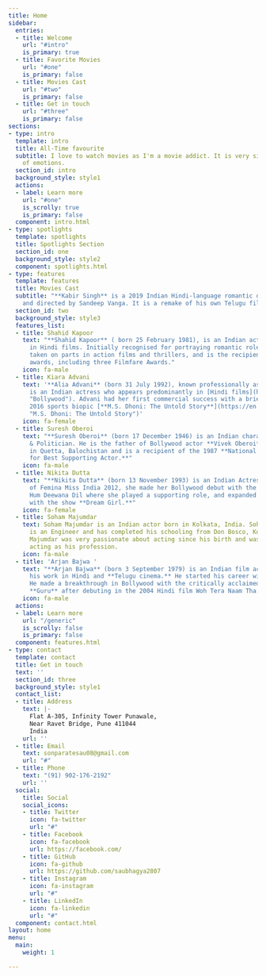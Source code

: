 ```yaml
---
title: Home
sidebar:
  entries:
  - title: Welcome
    url: "#intro"
    is_primary: true
  - title: Favorite Movies
    url: "#one"
    is_primary: false
  - title: Movies Cast
    url: "#two"
    is_primary: false
  - title: Get in touch
    url: "#three"
    is_primary: false
sections:
- type: intro
  template: intro
  title: All-Time favourite
  subtitle: I love to watch movies as I'm a movie addict. It is very simple and full
    of emotions.
  section_id: intro
  background_style: style1
  actions:
  - label: Learn more
    url: "#one"
    is_scrolly: true
    is_primary: false
  component: intro.html
- type: spotlights
  template: spotlights
  title: Spotlights Section
  section_id: one
  background_style: style2
  component: spotlights.html
- type: features
  template: features
  title: Movies Cast
  subtitle: "**Kabir Singh** is a 2019 Indian Hindi-language romantic drama film written
    and directed by Sandeep Vanga. It is a remake of his own Telugu film Arjun Reddy"
  section_id: two
  background_style: style3
  features_list:
  - title: Shahid Kapoor
    text: "**Shahid Kapoor** ( born 25 February 1981), is an Indian actor who appears
      in Hindi films. Initially recognised for portraying romantic roles, he has since
      taken on parts in action films and thrillers, and is the recipient of several
      awards, including three Filmfare Awards."
    icon: fa-male
  - title: Kiara Advani
    text: '**Alia Advani** (born 31 July 1992), known professionally as **Kiara Advani**,
      is an Indian actress who appears predominantly in [Hindi films](https://en.wikipedia.org/wiki/Bollywood
      "Bollywood"). Advani had her first commercial success with a brief role in the
      2016 sports biopic [**M.S. Dhoni: The Untold Story**](https://en.wikipedia.org/wiki/M.S._Dhoni:_The_Untold_Story
      "M.S. Dhoni: The Untold Story")'
    icon: fa-female
  - title: Suresh Oberoi
    text: "**Suresh Oberoi** (born 17 December 1946) is an Indian character actor
      & Politician. He is the father of Bollywood actor **Vivek Oberoi**. He was born
      in Quetta, Balochistan and is a recipient of the 1987 **National Film Award
      for Best Supporting Actor.**"
    icon: fa-male
  - title: Nikita Dutta
    text: "**Nikita Dutta** (born 13 November 1993) is an Indian Actress. A finalist
      of Femina Miss India 2012, she made her Bollywood debut with the film Lekar
      Hum Deewana Dil where she played a supporting role, and expanded to television
      with the show **Dream Girl.**"
    icon: fa-female
  - title: Soham Majumdar
    text: Soham Majumdar is an Indian actor born in Kolkata, India. Soham Majumdar
      is an Engineer and has completed his schooling from Don Bosco, Kolkata.Soham
      Majumdar was very passionate about acting since his birth and was firm to choose
      acting as his profession.
    icon: fa-male
  - title: 'Arjan Bajwa '
    text: "**Arjan Bajwa** (born 3 September 1979) is an Indian film actor known for
      his work in Hindi and **Telugu cinema.** He started his career with Telugu films.
      He made a breakthrough in Bollywood with the critically acclaimed 2007 film
      **Guru** after debuting in the 2004 Hindi film Woh Tera Naam Tha."
    icon: fa-male
  actions:
  - label: Learn more
    url: "/generic"
    is_scrolly: false
    is_primary: false
  component: features.html
- type: contact
  template: contact
  title: Get in touch
  text: ''
  section_id: three
  background_style: style1
  contact_list:
  - title: Address
    text: |-
      Flat A-305, Infinity Tower Punawale,
      Near Ravet Bridge, Pune 411044
      India
    url: ''
  - title: Email
    text: sonparatesau08@gmail.com
    url: "#"
  - title: Phone
    text: "(91) 902-176-2192"
    url: ''
  social:
    title: Social
    social_icons:
    - title: Twitter
      icon: fa-twitter
      url: "#"
    - title: Facebook
      icon: fa-facebook
      url: https://facebook.com/
    - title: GitHub
      icon: fa-github
      url: https://github.com/saubhagya2807
    - title: Instagram
      icon: fa-instagram
      url: "#"
    - title: LinkedIn
      icon: fa-linkedin
      url: "#"
  component: contact.html
layout: home
menu:
  main:
    weight: 1

---
```


